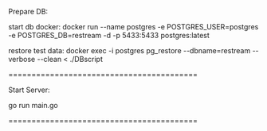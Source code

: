 Prepare DB:

start db docker:
docker run --name postgres -e POSTGRES_USER=postgres -e POSTGRES_DB=restream -d -p 5433:5433 postgres:latest

restore test data:
docker exec -i postgres pg_restore --dbname=restream --verbose --clean < ./DBscript

=========================================

Start Server:

go run main.go

=========================================

